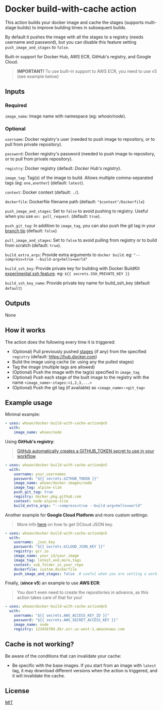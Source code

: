# Docker build-with-cache action

This action builds your docker image and cache the stages (supports multi-stage builds) to improve building times in subsequent builds.

By default it pushes the image with all the stages to a registry (needs username and password), but you can disable this feature setting `push_image_and_stages` to `false`.

Built-in support for Docker Hub, AWS ECR, GitHub's registry, and Google Cloud.

> **IMPORTANT!** To use built-in support to AWS ECR, you need to use v5 (see example below)

## Inputs

### Required

`image_name`: Image name with namespace (eg: *whoan/node*).

### Optional

`username`: Docker registry's user (needed to push image to repository, or to pull from private repository).

`password`: Docker registry's password (needed to push image to repository, or to pull from private repository).

`registry`: Docker registry (default: *Docker Hub's registry*).

`image_tag`: Tag(s) of the image to build. Allows multiple comma-separated tags (eg: `one,another`) (default: `latest`).

`context`: Docker context (default: `./`).

`dockerfile`: Dockerfile filename path (default: `"$context"/Dockerfile`)

`push_image_and_stages`: Set to `false` to avoid pushing to registry. Useful when you use `on: pull_request`. (default: `true`).

`push_git_tag`: In addition to `image_tag`, you can also push the git tag in your [branch tip][branch tip] (default: `false`)

`pull_image_and_stages`: Set to `false` to avoid pulling from registry or to build from scratch (default: `true`).

`build_extra_args`: Provide extra arguments to `docker build`. eg: `"--compress=true --build-arg=hello=world"`

`build_ssh_key`: Provide private key for building with Docker BuildKit [experimental ssh feature][experimental ssh feature]. eg: `${{ secrets.SSH_PRIVATE_KEY }}`

`build_ssh_key_name`: Provide private key name for build_ssh_key (default `default`)

[branch tip]: https://stackoverflow.com/questions/16080342/what-is-a-branch-tip-in-git
[experimental ssh feature]: https://docs.docker.com/develop/develop-images/build_enhancements/#using-ssh-to-access-private-data-in-builds

## Outputs

None

## How it works

The action does the following every time it is triggered:

- (Optional) Pull previously pushed [stages](https://docs.docker.com/develop/develop-images/multistage-build/) (if any) from the specified `registry` (default: https://hub.docker.com)
- Build the image using cache (ie: using any the pulled stages)
- Tag the image (multiple tags are allowed)
- (Optional) Push the image with the tag(s) specified in `image_tag`
- (Optional) Push each stage of the built image to the registry with the name `<image_name>-stages:<1,2,3,...>`
- (Optional) Push the git tag (if available) as `<image_name>:<git_tag>`

## Example usage

Minimal example:

```yml
- uses: whoan/docker-build-with-cache-action@v5
  with:
    image_name: whoan/node
```

Using **GitHub's registry**:

> [GitHub automatically creates a GITHUB_TOKEN secret to use in your workflow](https://help.github.com/en/actions/configuring-and-managing-workflows/authenticating-with-the-github_token#about-the-github_token-secret).

```yml
- uses: whoan/docker-build-with-cache-action@v5
  with:
    username: your_usernames
    password: "${{ secrets.GITHUB_TOKEN }}"
    image_name: whoan/docker-images/node
    image_tag: alpine-slim
    push_git_tag: true
    registry: docker.pkg.github.com
    context: node-alpine-slim
    build_extra_args: "--compress=true --build-arg=hello=world"
```

Another example for **Google Cloud Platform** and more custom settings:

> More info [here](https://cloud.google.com/container-registry/docs/advanced-authentication#json-key) on how to get GCloud JSON key.

```yml
- uses: whoan/docker-build-with-cache-action@v5
  with:
    username: _json_key
    password: "${{ secrets.GCLOUD_JSON_KEY }}"
    registry: gcr.io
    image_name: your_id/your_image
    image_tag: latest,and,more,tags
    context: sub_folder_in_your_repo
    dockerfile: custom.dockerfile
    push_image_and_stages: false  # useful when you are setting a workflow to run on PRs
```

Finally, (**since v5**) an example to use **AWS ECR**:

> You don't even need to create the repositories in advance, as this action takes care of that for you!

```yml
- uses: whoan/docker-build-with-cache-action@v5
  with:
    username: "${{ secrets.AWS_ACCESS_KEY_ID }}"
    password: "${{ secrets.AWS_SECRET_ACCESS_KEY }}"
    image_name: node
    registry: 123456789.dkr.ecr.us-west-1.amazonaws.com
```

## Cache is not working?

Be aware of the conditions that can invalidate your cache:

- Be specific with the base images. If you start from an image with `latest` tag, it may download different versions when the action is triggered, and it will invalidate the cache.

## License

[MIT](https://github.com/whoan/docker-build-with-cache-action/blob/master/LICENSE)
